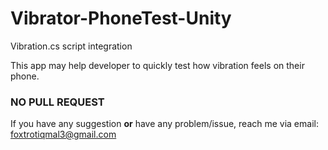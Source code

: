 # Vibrator-PhoneTest-Unity

Vibration.cs script integration

This app may help developer to quickly test how vibration feels on their phone.

### NO PULL REQUEST

If you have any suggestion **or** have any problem/issue, reach me via email: foxtrotiqmal3@gmail.com
